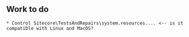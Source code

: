 # 

## Work to do

    * Control Sitecore\TestsAndRepairs\system.resources.... <-- is it compatible with Linux and MacOS?